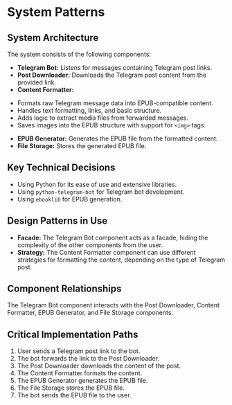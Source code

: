 # System Patterns

## System Architecture

The system consists of the following components:

*   **Telegram Bot:** Listens for messages containing Telegram post links.
*   **Post Downloader:** Downloads the Telegram post content from the provided link.
*   **Content Formatter:**  
  - Formats raw Telegram message data into EPUB-compatible content.
  - Handles text formatting, links, and basic structure.
  - Adds logic to extract media files from forwarded messages.
  - Saves images into the EPUB structure with support for `<img>` tags.
*   **EPUB Generator:** Generates the EPUB file from the formatted content.
*   **File Storage:** Stores the generated EPUB file.

## Key Technical Decisions

*   Using Python for its ease of use and extensive libraries.
*   Using `python-telegram-bot` for Telegram bot development.
*   Using `ebooklib` for EPUB generation.

## Design Patterns in Use

*   **Facade:** The Telegram Bot component acts as a facade, hiding the complexity of the other components from the user.
*   **Strategy:** The Content Formatter component can use different strategies for formatting the content, depending on the type of Telegram post.

## Component Relationships

The Telegram Bot component interacts with the Post Downloader, Content Formatter, EPUB Generator, and File Storage components.

## Critical Implementation Paths

1.  User sends a Telegram post link to the bot.
2.  The bot forwards the link to the Post Downloader.
3.  The Post Downloader downloads the content of the post.
4.  The Content Formatter formats the content.
5.  The EPUB Generator generates the EPUB file.
6.  The File Storage stores the EPUB file.
7.  The bot sends the EPUB file to the user.
